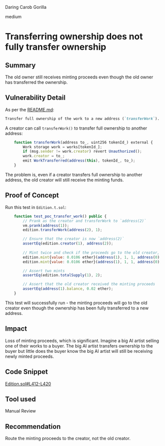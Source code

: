 Daring Carob Gorilla

medium

# Transferring ownership does not fully transfer ownership

## Summary
The old owner still receives minting proceeds even though the old owner has transferred the ownership.
## Vulnerability Detail
As per the [README.md](https://github.com/sherlock-audit/2024-04-titles/blob/c9d16782a7d3c15c7a759f22c9e0552d5e777ed7/README.md?plain=1#L66):
```md
Transfer full ownership of the work to a new address (`transferWork`). This is the only way to change the creator for a work.
```

A creator can call `transferWork()` to transfer full ownership to another address:
```javascript
    function transferWork(address to_, uint256 tokenId_) external {
        Work storage work = works[tokenId_];
        if (msg.sender != work.creator) revert Unauthorized();
        work.creator = to_;
        emit WorkTransferred(address(this), tokenId_, to_);
    }
```

The problem is, even if a creator transfers full ownership to another address, the old creator will still receive the minting funds.
## Proof of Concept
Run this test in `Edition.t.sol`:
```javascript
    function test_poc_transfer_work() public {
        // Prank as the creator and transferWork to `address(2)`
        vm.prank(address(1));
        edition.transferWork(address(2), 1);

        // Ensure that the creator is now `address(2)`
        assertEq(edition.creator(1), address(2));
        
        // Mint twice and check if the proceeds go to the old creator, `address(1)`
        edition.mint{value: 0.0106 ether}(address(1), 1, 1, address(0), new bytes(0));
        edition.mint{value: 0.0106 ether}(address(1), 1, 1, address(0), new bytes(0));

        // Assert two mints
        assertEq(edition.totalSupply(1), 2);

        // Assert that the old creator received the minting proceeds
        assertEq(address(1).balance, 0.02 ether);
    }
```
This test will successfully run - the minting proceeds will go to the old creator even though the ownership has been fully transferred to a new address.

## Impact
Loss of minting proceeds, which is significant.
Imagine a big AI artist selling one of their works to a buyer. The big AI artist transfers ownership to the buyer but little does the buyer know the big AI artist will still be receiving newly minted proceeds.
## Code Snippet
[Edition.sol#L412-L420](https://github.com/sherlock-audit/2024-04-titles/blob/c9d16782a7d3c15c7a759f22c9e0552d5e777ed7/wallflower-contract-v2/src/editions/Edition.sol#L412-L420)
## Tool used
Manual Review
## Recommendation
Route the minting proceeds to the creator, not the old creator.